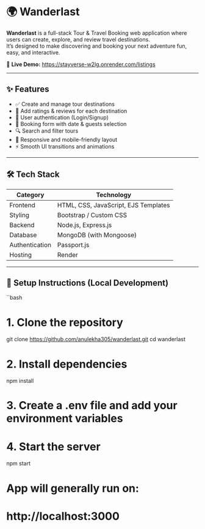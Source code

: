 # 🌍 Wanderlast

**Wanderlast** is a full-stack Tour & Travel Booking web application where users can create, explore, and review travel destinations.  
It’s designed to make discovering and booking your next adventure fun, easy, and interactive.

🔗 **Live Demo:** https://stayverse-w2lg.onrender.com/listings

---

## ✨ Features

- ✅ Create and manage tour destinations
- 💬 Add ratings & reviews for each destination
- 🔐 User authentication (Login/Signup)
- 📅 Booking form with date & guests selection
- 🔍 Search and filter tours
- 📱 Responsive and mobile-friendly layout
- ⚡ Smooth UI transitions and animations

---

## 🛠️ Tech Stack

| Category       | Technology               |
|----------------|--------------------------|
| Frontend       | HTML, CSS, JavaScript, EJS Templates |
| Styling        | Bootstrap / Custom CSS    |
| Backend        | Node.js, Express.js       |
| Database       | MongoDB (with Mongoose)   |
| Authentication | Passport.js               |
| Hosting        | Render                   |

---

## 🚀 Setup Instructions (Local Development)

``bash
# 1. Clone the repository
git clone https://github.com/anulekha305/wanderlast.git
cd wanderlast

# 2. Install dependencies
npm install

# 3. Create a .env file and add your environment variables


# 4. Start the server
npm start

# App will generally run on:
# http://localhost:3000



